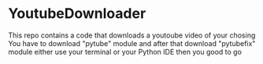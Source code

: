 # YoutubeDownloader
This repo contains a code that downloads a youtoube video of your chosing
You have to download "pytube" module and after that download "pytubefix" module
either use your terminal or your Python IDE 
then you good to go
